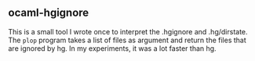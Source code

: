 ocaml-hgignore
--------------

This is a small tool I wrote once to interpret the .hgignore and
.hg/dirstate. The `plop` program takes a list of files as argument and
return the files that are ignored by hg. In my experiments, it was a
lot faster than hg.
